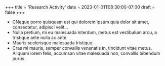 +++
title = 'Research Activity'
date = 2023-01-01T08:30:00-07:00
draft = false
+++
- CNeque porro quisquam est qui dolorem ipsum quia dolor sit amet, consectetur, adipisci velit...
- Nulla pretium, mi eu malesuada interdum, metus est vestibulum arcu, a tristique ante nulla ac ante.
- Mauris scelerisque malesuada tristique.
- Cras mi mauris, semper convallis venenatis in, tincidunt vitae metus. Aliquam lorem felis, accumsan vitae malesuada non, convallis bibendum purus